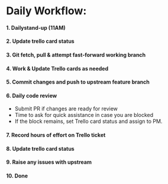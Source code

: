 # Daily Workflow:
#### 1. Dailystand-up (11AM)
#### 2. Update trello card status
#### 3. Git fetch, pull & attempt fast-forward working branch
#### 4. Work & Update Trello cards as needed
#### 5. Commit changes and push to upstream feature branch
#### 6. Daily code review
  - Submit PR if changes are ready for review
  - Time to ask for quick assistance in case you are blocked
  - If the block remains, set Trello card status and assign to PM.

#### 7. Record hours of effort on Trello ticket
#### 8. Update trello card status
#### 9. Raise any issues with upstream
#### 10. Done

